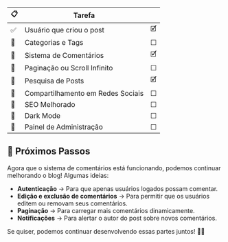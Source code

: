 
|📋 | Tarefa	|  |
|---|---------------------------|-------|
|✅ | Usuário que criou o post	| 🗹 |
|🚀 | Categorias e Tags	| ☐ |
|🚀 | Sistema de Comentários	| 🗹 |
|🚀 | Paginação ou Scroll Infinito	| ☐ |
|🚀 | Pesquisa de Posts	| 🗹 |
|🚀 | Compartilhamento em Redes Sociais	| ☐ |
|🚀 | SEO Melhorado	| ☐ |
|🚀 | Dark Mode	| ☐ |
|🚀 | Painel de Administração	| ☐ |

## 📌 Próximos Passos
Agora que o sistema de comentários está funcionando, podemos continuar melhorando o blog! Algumas ideias:
- **Autenticação** → Para que apenas usuários logados possam comentar.
- **Edição e exclusão de comentários** → Para permitir que os usuários editem ou removam seus comentários.
- **Paginação** → Para carregar mais comentários dinamicamente.
- **Notificações** → Para alertar o autor do post sobre novos comentários.

Se quiser, podemos continuar desenvolvendo essas partes juntos! 🚀😊
